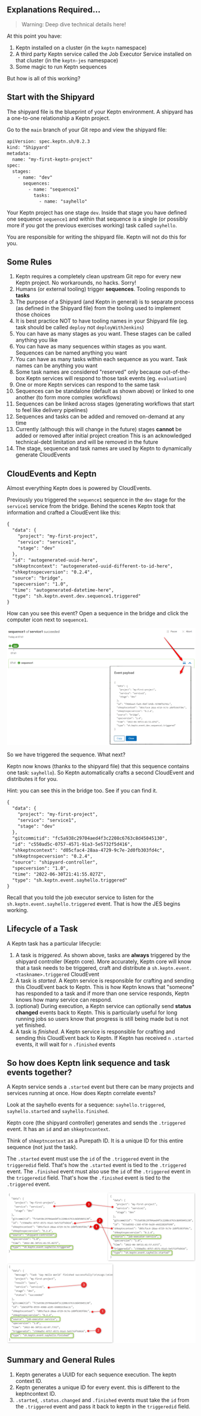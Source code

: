 ## Explanations Required...

> Warning: Deep dive technical details here!

At this point you have:

1. Keptn installed on a cluster (in the `keptn` namespace)
2. A third party Keptn service called the Job Executor Service installed on that cluster (in the `keptn-jes` namespace)
3. Some magic to run Keptn sequences

But how is all of this working?

## Start with the Shipyard

The shipyard file is the blueprint of your Keptn environment. A shipyard has a one-to-one relationship a Keptn project.

Go to the `main` branch of your Git repo and view the shipyard file:

```
apiVersion: spec.keptn.sh/0.2.3
kind: "Shipyard"
metadata:
  name: "my-first-keptn-project"
spec:
  stages:
    - name: "dev"
      sequences:
        - name: "sequence1"
          tasks: 
            - name: "sayhello"
```

Your Keptn project has one stage `dev`. Inside that stage you have defined one sequence `sequence1` and within that sequence is a single (or possibly more if you got the previous exercises working) task called `sayhello`.

You are responsible for writing the shipyard file. Keptn will not do this for you.

## Some Rules

1. Keptn requires a completely clean upstream Git repo for every new Keptn project. No workarounds, no hacks. Sorry!
2. Humans (or external tooling) trigger **sequences**. Tooling responds to **tasks**
3. The purpose of a Shipyard (and Keptn in general) is to separate process (as defined in the Shipyard file) from the tooling used to implement those choices
4. It is best practice NOT to have tooling names in your Shipyard file (eg. task should be called `deploy` not `deployWithJenkins`)
5. You can have as many stages as you want. These stages can be called anything you like
6. You can have as many sequences within stages as you want. Sequences can be named anything you want
7. You can have as many tasks within each sequence as you want. Task names can be anything you want
8. Some task names are considered "reserved" only because out-of-the-box Keptn services will respond to those task events (eg. `evaluation`)
9. One or more Keptn services can respond to the same task
9. Sequences can be standalone (default as shown above) or linked to one another (to form more complex workflows)
10. Sequences can be linked across stages (generating workflows that start to feel like delivery pipelines)
11. Sequences and tasks can be added and removed on-demand at any time
12. Currently (although this will change in the future) stages **cannot** be added or removed after initial project creation
   This is an acknowledged technical-debt limitation and will be removed in the future
13. The stage, sequence and task names are used by Keptn to dynamically generate CloudEvents


## CloudEvents and Keptn
Almost everything Keptn does is powered by CloudEvents.

Previously you triggered the `sequence1` sequence in the `dev` stage for the `service1` service from the bridge. Behind the scenes Keptn took that information and crafted a CloudEvent like this:

```
{
  "data": {
    "project": "my-first-project",
    "service": "service1",
    "stage": "dev"
  },
  "id": "autogenerated-uuid-here",
  "shkeptncontext": "autogenerated-uuid-different-to-id-here",
  "shkeptnspecversion": "0.2.4",
  "source": "bridge",
  "specversion": "1.0",
  "time": "autogenerated-datetime-here",
  "type": "sh.keptn.event.dev.sequence1.triggered"
}
```

How can you see this event? Open a sequence in the bridge and click the computer icon next to `sequence1`.

![](assets/images/explanations-1.png)

So we have triggered the sequence. What next?

Keptn now knows (thanks to the shipyard file) that this sequence contains one task: `sayhello`). So Keptn automatically crafts a second CloudEvent and distributes it for you.

Hint: you can see this in the bridge too. See if you can find it.

```
{
  "data": {
    "project": "my-first-project",
    "service": "service1",
    "stage": "dev"
  },
  "gitcommitid": "fc5a938c29704aed4f3c2208c6763c8d45045130",
  "id": "c550ad5c-0757-4571-91a3-5e5732f5d416",
  "shkeptncontext": "d05cfac4-28aa-4729-9c7e-2d0fb303fd4c",
  "shkeptnspecversion": "0.2.4",
  "source": "shipyard-controller",
  "specversion": "1.0",
  "time": "2022-06-30T21:41:55.027Z",
  "type": "sh.keptn.event.sayhello.triggered"
}
```

Recall that you told the job executor service to listen for the `sh.keptn.event.sayhello.triggered` event. That is how the JES begins working.

## Lifecycle of a Task

A Keptn task has a particular lifecycle:

1. A task is _triggered_. As shown above, tasks are **always** triggered by the shipyard controller (Keptn core).
    More accurately, Keptn core will know that a task needs to be triggered, craft and distribute a `sh.keptn.event.<taskname>.triggered` CloudEvent
2. A task is _started_. A Keptn service is responsible for crafting and sending this CloudEvent back to Keptn. This is how Keptn knows that "someone" has responded to a task and if more than one service responds, Keptn knows how many service can respond.
3. (optional) During execution, a Keptn service can optionally send **status changed** events back to Keptn.
    This is particularly useful for long running jobs so users know that progress is still being made but is not yet finished.
4. A task is _finished_. A Keptn service is responsible for crafting and sending this CloudEvent back to Keptn. If Keptn has received `n` `.started` events, it will wait for `n` `.finished` events

## So how does Keptn link sequence and task events together?

A Keptn service sends a `.started` event but there can be many projects and services running at once. How does Keptn correlate events?

Look at the sayhello events for a sequence: `sayhello.triggered`, `sayhello.started` and `sayhello.finished`.

Keptn core (the shipyard controller) generates and sends the `.triggered` event. It has an `id` and an `shkeptncontext`.

Think of `shkeptncontext` as a Purepath ID. It is a unique ID for this entire sequence (not just the task).

The `.started` event must use the `id` of the `.triggered` event in the `triggeredid` field. That's how the `.started` event is tied to the `.triggered` event.
The `.finished` event must also use the `id` of the `.triggered` event in the `triggeredid` field. That's how the `.finished` event is tied to the `.triggered` event.

![](assets/images/explanations-2.png)

## Summary and General Rules

1. Keptn generates a UUID for each sequence execution. The keptn context ID.
2. Keptn generates a unique ID for every event. this is different to the keptncontext ID.
3. `.started`, `.status.changed` and `.finished` events must take the `id` from the `.triggered` event and pass it back to keptn in the `triggeredid` field.


